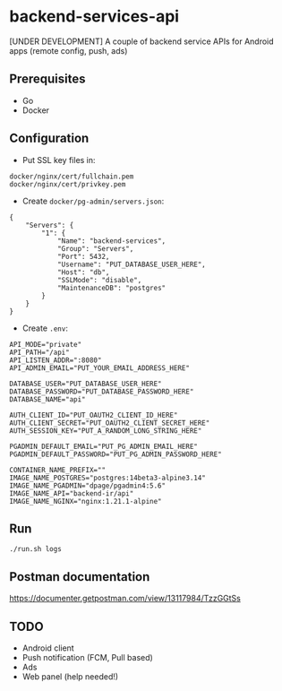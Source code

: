 # backend-services-api
[UNDER DEVELOPMENT] A couple of backend service APIs for Android apps (remote config, push, ads) 

## Prerequisites
- Go
- Docker

## Configuration
- Put SSL key files in:
```
docker/nginx/cert/fullchain.pem
docker/nginx/cert/privkey.pem
```

- Create `docker/pg-admin/servers.json`:
```
{
    "Servers": {
        "1": {
            "Name": "backend-services",
            "Group": "Servers",
            "Port": 5432,
            "Username": "PUT_DATABASE_USER_HERE",
            "Host": "db",
            "SSLMode": "disable",
            "MaintenanceDB": "postgres"
        }
    }
}
```

- Create `.env`:
```
API_MODE="private"
API_PATH="/api"
API_LISTEN_ADDR=":8080"
API_ADMIN_EMAIL="PUT_YOUR_EMAIL_ADDRESS_HERE"

DATABASE_USER="PUT_DATABASE_USER_HERE"
DATABASE_PASSWORD="PUT_DATABASE_PASSWORD_HERE"
DATABASE_NAME="api"

AUTH_CLIENT_ID="PUT_OAUTH2_CLIENT_ID_HERE"
AUTH_CLIENT_SECRET="PUT_OAUTH2_CLIENT_SECRET_HERE"
AUTH_SESSION_KEY="PUT_A_RANDOM_LONG_STRING_HERE"

PGADMIN_DEFAULT_EMAIL="PUT_PG_ADMIN_EMAIL_HERE"
PGADMIN_DEFAULT_PASSWORD="PUT_PG_ADMIN_PASSWORD_HERE"

CONTAINER_NAME_PREFIX=""
IMAGE_NAME_POSTGRES="postgres:14beta3-alpine3.14"
IMAGE_NAME_PGADMIN="dpage/pgadmin4:5.6"
IMAGE_NAME_API="backend-ir/api"
IMAGE_NAME_NGINX="nginx:1.21.1-alpine"
```

## Run
```
./run.sh logs
```

## Postman documentation
https://documenter.getpostman.com/view/13117984/TzzGGtSs

## TODO
- Android client
- Push notification (FCM, Pull based)
- Ads
- Web panel (help needed!)